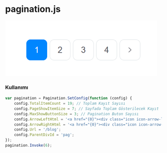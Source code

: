 # pagination.js

![pagination](https://github.com/dursunkatar/pagination.js/blob/main/screenshot.png)

### Kullanımı

```js
var pagination = Pagination.SetConfig(function (config) {
    config.TotalItemCount = 19; // Toplam Kayıt Sayısı
    config.PageShowItemSize = 7; // Sayfada Toplam Gösterilecek Kayıt
    config.MaxShowButtonSize = 3; // Pagination Buton Sayısı
    config.ArrowLeftHtml = '<a href="{0}"><div class="icon icon-arrow-left"></div></a>';
    config.ArrowRightHtml = '<a href="{0}"><div class="icon icon-arrow-right"></div></a>';
    config.Url = '/blog';
    config.ParentDivId = 'pag';
});
pagination.Invoke(6);
```




